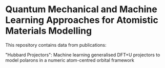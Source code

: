 # Quantum Mechanical and Machine Learning Approaches for Atomistic Materials Modelling

This repository contains data from publications:

"Hubbard Projectors": Machine learning generalised DFT+U projectors to model polarons in a numeric atom-centred orbital framework
